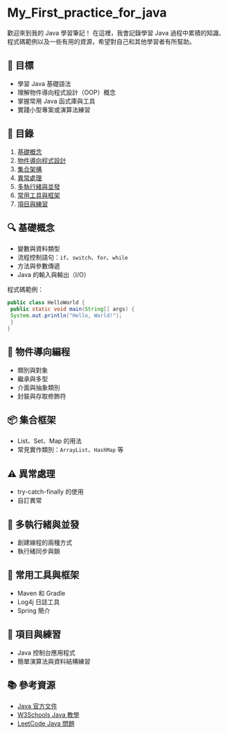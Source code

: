 # My_First_practice_for_java

歡迎來到我的 Java 學習筆記！
在這裡，我會記錄學習 Java 過程中累積的知識、程式碼範例以及一些有用的資源，希望對自己和其他學習者有所幫助。

## 🌟 目標
- 學習 Java 基礎語法
- 理解物件導向程式設計（OOP）概念
- 掌握常用 Java 函式庫與工具
- 實踐小型專案或演算法練習

## 📂 目錄
1. [基礎概念](#基礎概念)
2. [物件導向程式設計](#物件導向程式設計)
3. [集合架構](#集合架構)
4. [異常處理](#異常處理)
5. [多執行緒與並發](#多執行緒與並發)
6. [常用工具與框架](#常用工具與框架)
7. [項目與練習](#項目與練習)

## 🔍 基礎概念
- 變數與資料類型
- 流程控制語句：`if`、`switch`、`for`、`while`
- 方法與參數傳遞
- Java 的輸入與輸出（I/O）

程式碼範例：
```java
public class HelloWorld {
 public static void main(String[] args) {
 System.out.println("Hello, World!");
 }
}
```

## 🧰 物件導向編程
- 類別與對象
- 繼承與多型
- 介面與抽象類別
- 封裝與存取修飾符

## 📦 集合框架
- List、Set、Map 的用法
- 常見實作類別：`ArrayList`、`HashMap` 等

## ⚠️ 異常處理
- try-catch-finally 的使用
- 自訂異常

## 🔄 多執行緒與並發
- 創建線程的兩種方式
- 執行緒同步與鎖

## 🔧 常用工具與框架
- Maven 和 Gradle
- Log4j 日誌工具
- Spring 簡介

## 🚀 項目與練習
- Java 控制台應用程式
- 簡單演算法與資料結構練習

## 📚 參考資源
- [Java 官方文件](https://docs.oracle.com/javase/8/docs/)
- [W3Schools Java 教學](https://www.w3schools.com/java/)
- [LeetCode Java 問題](https://leetcode.com/problemset/all/?topicSlugs=java)